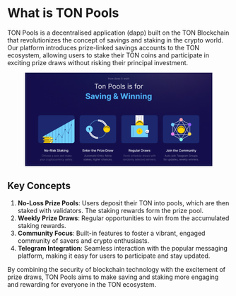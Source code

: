# What is TON Pools

TON Pools is a decentralised application (dapp) built on the TON Blockchain that revolutionizes the concept of savings and staking in the crypto world. Our platform introduces prize-linked savings accounts to the TON ecosystem, allowing users to stake their TON coins and participate in exciting prize draws without risking their principal investment.



<figure><img src="../.gitbook/assets/image (1).png" alt=""><figcaption></figcaption></figure>

## Key Concepts

1. **No-Loss Prize Pools**: Users deposit their TON into pools, which are then staked with validators. The staking rewards form the prize pool.
2. **Weekly Prize Draws**: Regular opportunities to win from the accumulated staking rewards.
3. **Community Focus**: Built-in features to foster a vibrant, engaged community of savers and crypto enthusiasts.
4. **Telegram Integration**: Seamless interaction with the popular messaging platform, making it easy for users to participate and stay updated.

By combining the security of blockchain technology with the excitement of prize draws, TON Pools aims to make saving and staking more engaging and rewarding for everyone in the TON ecosystem.

